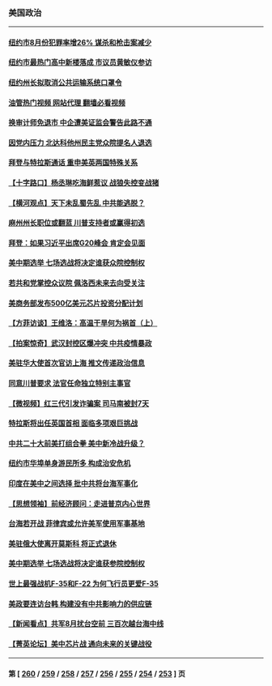 ### 美国政治
---
#### [纽约市8月份犯罪率增26% 谋杀和枪击案减少](../../pages/ncid1078159/n13818988.md?09071645) 
#### [纽约市最热门高中新楼落成 市议员黄敏仪参访](../../pages/ncid1078159/n13818995.md?09071645) 
#### [纽约州长拟取消公共运输系统口罩令](../../pages/ncid1078159/n13819013.md?09071645) 
#### [油管热门视频 网站代理 翻墙必看视频](http://209.222.30.114:81/youtube.html?09071645)
#### [换审计师免退市 中企遭美证监会警告此路不通](../../pages/ncid1078159/n13818792.md?09071645) 
#### [因党内压力 北达科他州民主党众院提名人退选](../../pages/ncid1078159/n13818880.md?09071645) 
#### [拜登与特拉斯通话 重申美英两国特殊关系](../../pages/ncid1078159/n13818789.md?09071645) 
#### [【十字路口】杨丞琳吃海鲜惹议 战狼失控变战猪](../../pages/ncid1078159/n13818823.md?09071645) 
#### [【横河观点】天下未乱蜀先乱 中共能逃脱？](../../pages/ncid1078159/n13818826.md?09071645) 
#### [麻州州长职位或翻蓝 川普支持者或赢得初选](../../pages/ncid1078159/n13818688.md?09071645) 
#### [拜登：如果习近平出席G20峰会 肯定会见面](../../pages/ncid1078159/n13818775.md?09071645) 
#### [美中期选举 七场选战将决定谁获众院控制权](../../pages/ncid1078159/n13818686.md?09071645) 
#### [若共和党掌控众议院 佩洛西未来去向受关注](../../pages/ncid1078159/n13818696.md?09071645) 
#### [美商务部发布500亿美元芯片投资分配计划](../../pages/ncid1078159/n13818517.md?09071645) 
#### [【方菲访谈】王维洛：高温干旱何为祸首（上）](../../pages/ncid1078159/n13818041.md?09071645) 
#### [【拍案惊奇】武汉封控区爆冲突 中共疫情暴政](../../pages/ncid1078159/n13818036.md?09071645) 
#### [美驻华大使首次官访上海 推文传递政治信息](../../pages/ncid1078159/n13818046.md?09071645) 
#### [同意川普要求 法官任命独立特别主事官](../../pages/ncid1078159/n13817972.md?09071645) 
#### [【微视频】红三代引发诈骗案 司马南被封7天](../../pages/ncid1078159/n13817832.md?09071645) 
#### [特拉斯将出任英国首相 面临多项艰巨挑战](../../pages/ncid1078159/n13817670.md?09071645) 
#### [中共二十大前美打组合拳 美中新冷战升级？](../../pages/ncid1078159/n13817586.md?09071645) 
#### [纽约市华埠单身游民所多 构成治安危机](../../pages/ncid1078159/n13817512.md?09071645) 
#### [印度在美中之间选择 批中共将台海军事化](../../pages/ncid1078159/n13817426.md?09071645) 
#### [【思想领袖】前经济顾问：走进普京内心世界](../../pages/ncid1078159/n13799758.md?09071645) 
#### [台海若开战 菲律宾或允许美军使用军事基地](../../pages/ncid1078159/n13817337.md?09071645) 
#### [美驻俄大使离开莫斯科 将正式退休](../../pages/ncid1078159/n13817314.md?09071645) 
#### [美中期选举 七场选战将决定谁获参院控制权](../../pages/ncid1078159/n13817262.md?09071645) 
#### [世上最强战机F-35和F-22 为何飞行员更爱F-35](../../pages/ncid1078159/n13814896.md?09071645) 
#### [美政要连访台韩 构建没有中共影响力的供应链](../../pages/ncid1078159/n13817079.md?09071645) 
#### [【新闻看点】共军8月扰台空前 三百次越台海中线](../../pages/ncid1078159/n13817009.md?09071645) 
#### [【菁英论坛】美中芯片战 通向未来的关键战役](../../pages/ncid1078159/n13817010.md?09071645) 

---
#### 第 [ [260](./260.md?09071645) / [259](./259.md?09071645) / [258](./258.md?09071645) / [257](./257.md?09071645) / [256](./256.md?09071645) / [255](./255.md?09071645) / [254](./254.md?09071645) / [253](./253.md?09071645) ] 页
